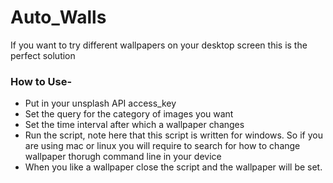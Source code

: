 # Auto_Walls
If you want to try different wallpapers on your desktop screen this is the perfect solution

### How to Use- 
- Put in your unsplash API access_key
- Set the query for the category of images you want
- Set the time interval after which a wallpaper changes
- Run the script, note here that this script is written for windows. So if you are using mac or linux you will require to search for how to change wallpaper thorugh command line in your device
- When you like a wallpaper close the script and the wallpaper will be set.
